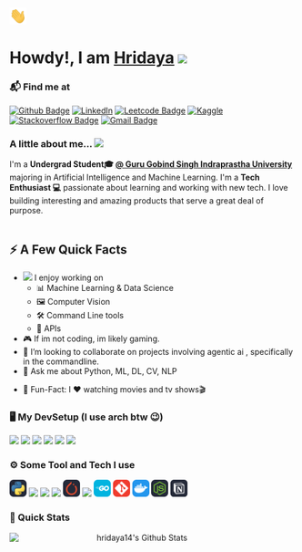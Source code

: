 <img width="30px" margin="0px" src="https://raw.githubusercontent.com/ABSphreak/ABSphreak/master/gifs/Hi.gif">
<h1>Howdy!, I am <a href="https://github.com/hridaya14">Hridaya</a> <img height="30px" src="https://emojis.slackmojis.com/emojis/images/1531849430/4246/blob-sunglasses.gif?1531849430"></h1>
</h1>

### 📬 Find me at
[![Github Badge](https://img.shields.io/badge/GitHub-181717.svg?style=for-the-badge&logo=GitHub&logoColor=white)](https://github.com/hridaya14/) 
[![LinkedIn](https://img.shields.io/badge/linkedin-%230077B5.svg?style=for-the-badge&logo=linkedin&logoColor=white)](https://www.linkedin.com/in/hridaya-sharma-55513717b/)
[![Leetcode Badge](https://img.shields.io/badge/LeetCode-000000?style=for-the-badge&logo=LeetCode&logoColor=#d16c06)](https://leetcode.com/ridoo14/)
[![Kaggle](https://img.shields.io/badge/Kaggle-20BEFF?style=for-the-badge&logo=Kaggle&logoColor=white)](https://www.kaggle.com/ridoo14)
[![Stackoverflow Badge](https://img.shields.io/badge/Stack%20Overflow-F58025.svg?style=for-the-badge&logo=Stack-Overflow&logoColor=white)](https://stackoverflow.com/users/19877250/hridaya)
[![Gmail Badge](https://img.shields.io/badge/Gmail-EA4335.svg?style=for-the-badge&logo=Gmail&logoColor=white)](mailto:sharma.hridaya14@gmail.com)


### A little about me...  <img src="https://media.giphy.com/media/VgCDAzcKvsR6OM0uWg/giphy.gif" width="50"> 
I'm a **Undergrad Student🎓 [@ Guru Gobind Singh Indraprastha University](http://ipu.ac.in/)** majoring in Artificial Intelligence and Machine Learning. I'm a **Tech Enthusiast 💻** passionate about learning and working with new tech. I love building interesting and amazing products that serve a great deal of purpose. <br/><br/>

## ⚡️ A Few Quick Facts

<!-- 🔭 I’m currently working as a _ at **[@ _](_)** -->
- <img src="https://media.giphy.com/media/WUlplcMpOCEmTGBtBW/giphy.gif" width="30">  I enjoy working on
  - 📊 Machine Learning & Data Science
  - 🖼 Computer Vision
  - 🛠 Command Line tools
  - 🤖 APIs
- 🎮 If im not coding, im likely gaming.
- 👯 I’m looking to collaborate on projects involving agentic ai , specifically in the commandline.
- 💬 Ask me about Python, ML, DL, CV, NLP
<!-- 📙 Check out my [Resume](https://www.linkedin.com/in/hemanthkollipara/) -->
- 🎉 Fun-Fact: I ❤️ watching movies and tv shows🎬

  
### 🖥️ My DevSetup (I use arch btw 😉)
<img src="https://img.shields.io/badge/nVIDIA-%2376B900.svg?style=for-the-badge&logo=nVIDIA&logoColor=white"> <img src ="https://img.shields.io/badge/Arch_Linux-1793D1?style=for-the-badge&logo=arch-linux&logoColor=white"> <img src="https://img.shields.io/badge/Hyprland-58E1FF.svg?style=for-the-badge&logo=Hyprland&logoColor=black"> <img src="https://img.shields.io/badge/NeoVim-%2357A143.svg?&style=for-the-badge&logo=neovim&logoColor=white"> <img src="https://img.shields.io/badge/tmux-1BB91F.svg?style=for-the-badge&logo=tmux&logoColor=white"> <img src="https://img.shields.io/badge/tidal-00FFFF?style=for-the-badge&logo=tidal&logoColor=black"> 

### ⚙️ Some Tool and Tech I use
<code><img height="30" src="https://github.com/tandpfun/skill-icons/raw/main/icons/Python-Dark.svg"></code>
<code><img height="30" src="https://avatars1.githubusercontent.com/u/5009934?s=200&v=4"></code>
<code><img height="30" src="https://avatars0.githubusercontent.com/u/365630?s=88&v=4"></code>
<code><img height="30" src="https://avatars.githubusercontent.com/u/15658638"></code>
<code><img height="30" src="https://github.com/tandpfun/skill-icons/raw/main/icons/PyTorch-Dark.svg"></code>
<code><img height="30" src="https://avatars.githubusercontent.com/u/34455048"></code>
<code><img height="30" src="https://github.com/tandpfun/skill-icons/raw/main/icons/GoLang.svg"></code>
<code><img height="30" src="https://github.com/tandpfun/skill-icons/raw/main/icons/Git.svg"></code>
<code><img height="30" src="https://github.com/tandpfun/skill-icons/raw/main/icons/Docker.svg"></code>
<code><img height="30" src="https://github.com/tandpfun/skill-icons/raw/main/icons/NodeJS-Dark.svg"></code>
<code><img height="30" src="https://github.com/tandpfun/skill-icons/raw/main/icons/Notion-Dark.svg"></code>


### 🚀 Quick Stats
<p align="center">
<img width="450" align="left" src="https://github-readme-stats-defcon27.vercel.app/api?username=hridaya14&show_icons=true&line_height=21&theme=react" alt="hridaya14's Github Stats" />
</p>
